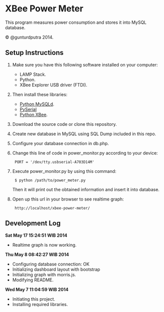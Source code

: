 XBee Power Meter
================
This program measures power consumption and stores it into MySQL database.

&copy; @gunturdputra 2014.

Setup Instructions
------------------
1. Make sure you have this following software installed on your computer:
	- LAMP Stack.
	- Python.
	- XBee Explorer USB driver (FTDI). 
2. Then install these libraries:
	- [Python MySQLd](http://stackoverflow.com/questions/372885/how-do-i-connect-to-a-mysql-database-in-python).
	- [PySerial](https://pypi.python.org/pypi/pyserial)
	- [Python XBee](https://pypi.python.org/pypi/XBee/2.1.0).
3. Download the source code or clone this repository.
4. Create new database in MySQL using SQL Dump included in this repo.
5. Configure your database connection in db.php.
5. Change this line of code in power_monitor.py according to your device:

		PORT = '/dev/tty.usbserial-A703D14M'

6. Execute power_monitor.py by using this command:

		$ python /path/to/power_meter.py
	
	Then it will print out the obtained information and insert it into database.
7. Open up this url in your browser to see realtime graph:

		http://localhost/xbee-power-meter/


Development Log
---------------
**Sat May 17 15:24:51 WIB 2014**

- Realtime graph is now working.

**Thu May  8 08:42:27 WIB 2014**

- Configuring database connection: OK
- Initializing dashboard layout with bootstrap
- Initializing graph with morris.js.
- Modifying README.

**Wed May  7 11:04:59 WIB 2014**

- Initiating this project.
- Installing required libraries.